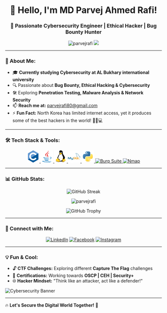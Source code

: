 ### <h1 align="center">👋 Hello, I'm MD Parvej Ahmed Rafi!</h1>
<h3 align="center">🔐 Passionate Cybersecurity Engineer | Ethical Hacker | Bug Bounty Hunter</h3>

<p align="center">
  <img src="https://komarev.com/ghpvc/?username=parvejrafi&label=Profile%20views&color=0e75b6&style=flat" alt="parvejrafi" />
  <img src="https://media.giphy.com/media/QTfX9Ejfra3ZmNxh6B/giphy.gif" width="300" />
</p>

---

### 🚀 About Me:
- 🎓 **Currently studying Cybersecurity at AL Bukhary international university**
- 🔍 Passionate about **Bug Bounty, Ethical Hacking & Cybersecurity**
- 🛠️ Exploring **Penetration Testing, Malware Analysis & Network Security**
- 📫 **Reach me at:** parvejrafi80@gmail.com
- ⚡ **Fun Fact:** North Korea has limited internet access, yet it produces some of the best hackers in the world! 🕵️‍♂️💻

---

### 🛠️ Tech Stack & Tools:
<p align="center">
  <a href="https://www.cprogramming.com/" target="_blank"> <img src="https://raw.githubusercontent.com/devicons/devicon/master/icons/c/c-original.svg" alt="C" width="40" height="40"/> </a>
  <a href="https://www.java.com" target="_blank"> <img src="https://raw.githubusercontent.com/devicons/devicon/master/icons/java/java-original.svg" alt="Java" width="40" height="40"/> </a>
  <a href="https://www.linux.org/" target="_blank"> <img src="https://raw.githubusercontent.com/devicons/devicon/master/icons/linux/linux-original.svg" alt="Linux" width="40" height="40"/> </a>
  <a href="https://www.mysql.com/" target="_blank"> <img src="https://raw.githubusercontent.com/devicons/devicon/master/icons/mysql/mysql-original-wordmark.svg" alt="MySQL" width="40" height="40"/> </a>
  <a href="https://www.python.org" target="_blank"> <img src="https://raw.githubusercontent.com/devicons/devicon/master/icons/python/python-original.svg" alt="Python" width="40" height="40"/> </a>
  <a href="https://burpsuite.com/" target="_blank"> <img src="https://upload.wikimedia.org/wikipedia/commons/thumb/3/35/Burp_Suite_Logo.svg/1200px-Burp_Suite_Logo.svg.png" alt="Burp Suite" width="40" height="40"/> </a>
  <a href="https://nmap.org/" target="_blank"> <img src="https://upload.wikimedia.org/wikipedia/commons/thumb/9/94/Nmap_logo.svg/800px-Nmap_logo.svg.png" alt="Nmap" width="40" height="40"/> </a>
</p>

---

### 📊 GitHub Stats:
<p align="center">
  <img src="https://github-readme-streak-stats.herokuapp.com/?user=parvejrafi&theme=radical" alt="GitHub Streak" />
</p>

<p align="center">
  <img src="https://github-readme-stats.vercel.app/api/top-langs/?username=parvejrafi&show_icons=true&locale=en&layout=compact&theme=radical" alt="parvejrafi" />
</p>

<p align="center">
  <img src="https://github-profile-trophy.vercel.app/?username=parvejrafi&theme=darkhub" alt="GitHub Trophy" />
</p>

---

### 🔗 Connect with Me:
<p align="center">
  <a href="https://www.linkedin.com/in/parvej-rafi-ba43a3301" target="_blank"><img src="https://img.shields.io/badge/LinkedIn-blue?style=for-the-badge&logo=linkedin" alt="LinkedIn" /></a>
  <a href="https://www.facebook.com/share/14fvLzYLqn" target="_blank"><img src="https://img.shields.io/badge/Facebook-1877F2?style=for-the-badge&logo=facebook&logoColor=white" alt="Facebook" /></a>
  <a href="https://www.instagram.com/parvejrafi01" target="_blank"><img src="https://img.shields.io/badge/Instagram-E4405F?style=for-the-badge&logo=instagram&logoColor=white" alt="Instagram" /></a>
</p>

---

### 💡 Fun & Cool:
- 🔓 **CTF Challenges:** Exploring different **Capture The Flag** challenges
- 📜 **Certifications:** Working towards **OSCP | CEH | Security+**
- 🌐 **Hacker Mindset:** "Think like an attacker, act like a defender!"

![Cybersecurity Banner](https://media.tenor.com/5aHn7ES_c8oAAAAd/hacker.gif)

---

🔥 **Let's Secure the Digital World Together!** 🚀
